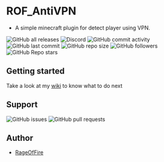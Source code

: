 # ROF_AntiVPN

* A simple minecraft plugin for detect player using VPN.

![GitHub all releases](https://img.shields.io/github/downloads/RageOfFire/ROF_AntiVPN/total)
![Discord](https://img.shields.io/discord/752171524919918672)
![GitHub commit activity](https://img.shields.io/github/commit-activity/m/RageOfFire/ROF_AntiVPN)
![GitHub last commit](https://img.shields.io/github/last-commit/RageOfFire/ROF_AntiVPN)
![GitHub repo size](https://img.shields.io/github/repo-size/RageOfFire/ROF_AntiVPN)
![GitHub followers](https://img.shields.io/github/followers/RageOfFire)
![GitHub Repo stars](https://img.shields.io/github/stars/RageOfFire/ROF_AntiVPN)

## Getting started

Take a look at my [wiki](https://github.com/RageOfFire/ROF_AntiVPN/wiki) to know what to do next

## Support

![GitHub issues](https://img.shields.io/github/issues/RageOfFire/ROF_AntiVPN)
![GitHub pull requests](https://img.shields.io/github/issues-pr/RageOfFire/ROF_AntiVPN)

## Author

* [RageOfFire](https://github.com/RageOfFire)
